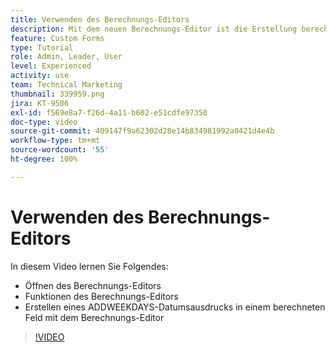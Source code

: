 ```yaml
---
title: Verwenden des Berechnungs-Editors
description: Mit dem neuen Berechnungs-Editor ist die Erstellung berechneter benutzerdefinierter Felder einfacher denn je.
feature: Custom Forms
type: Tutorial
role: Admin, Leader, User
level: Experienced
activity: use
team: Technical Marketing
thumbnail: 339959.png
jira: KT-9506
exl-id: f569e8a7-f26d-4a11-b602-e51cdfe97350
doc-type: video
source-git-commit: 409147f9a62302d28e14b834981992a0421d4e4b
workflow-type: tm+mt
source-wordcount: '55'
ht-degree: 100%

---
```


# Verwenden des Berechnungs-Editors

In diesem Video lernen Sie Folgendes:

* Öffnen des Berechnungs-Editors
* Funktionen des Berechnungs-Editors
* Erstellen eines ADDWEEKDAYS-Datumsausdrucks in einem berechneten Feld mit dem Berechnungs-Editor

>[!VIDEO](https://video.tv.adobe.com/v/339959/?quality=12&learn=on)
